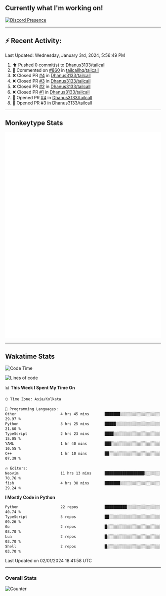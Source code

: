 ## Currently what I'm working on!
[![Discord Presence](https://lanyard.cnrad.dev/api/534981034400284712)](https://discord.com/users/534981034400284712)

---

## :zap: Recent Activity:
<!--RECENT_ACTIVITY:last_update-->
Last Updated: Wednesday, January 3rd, 2024, 5:56:49 PM
<!--RECENT_ACTIVITY:last_update_end-->
<!--RECENT_ACTIVITY:start-->
1. ⬆️ Pushed 0 commit(s) to [Dhanus3133/tailcall](https://github.com/Dhanus3133/tailcall)<br>
2. 💬 Commented on [#860](https://github.com/tailcallhq/tailcall/issues/860#issuecomment-1872975240) in [tailcallhq/tailcall](https://github.com/tailcallhq/tailcall)<br>
3. ❌ Closed PR [#4](https://github.com/Dhanus3133/tailcall/pull/4) in [Dhanus3133/tailcall](https://github.com/Dhanus3133/tailcall)<br>
4. ❌ Closed PR [#3](https://github.com/Dhanus3133/tailcall/pull/3) in [Dhanus3133/tailcall](https://github.com/Dhanus3133/tailcall)<br>
5. ❌ Closed PR [#2](https://github.com/Dhanus3133/tailcall/pull/2) in [Dhanus3133/tailcall](https://github.com/Dhanus3133/tailcall)<br>
6. ❌ Closed PR [#1](https://github.com/Dhanus3133/tailcall/pull/1) in [Dhanus3133/tailcall](https://github.com/Dhanus3133/tailcall)<br>
7. 💪 Opened PR [#4](https://github.com/Dhanus3133/tailcall/pull/4) in [Dhanus3133/tailcall](https://github.com/Dhanus3133/tailcall)<br>
8. 💪 Opened PR [#3](https://github.com/Dhanus3133/tailcall/pull/3) in [Dhanus3133/tailcall](https://github.com/Dhanus3133/tailcall)<br>
<!--RECENT_ACTIVITY:end-->

---

## Monkeytype Stats
<a href="https://monkeytype.com/profile/dhanus">
  <img src="https://raw.githubusercontent.com/Dhanus3133/Dhanus3133/monkeytype/monkeytype-pb.svg" alt="Monkeytype Profile" />
</a>

---

## Wakatime Stats
<!--START_SECTION:waka-->
![Code Time](http://img.shields.io/badge/Code%20Time-1%2C518%20hrs%2020%20mins-blue)

![Lines of code](https://img.shields.io/badge/From%20Hello%20World%20I%27ve%20Written-4.8%20million%20lines%20of%20code-blue)

📊 **This Week I Spent My Time On** 

```text
🕑︎ Time Zone: Asia/Kolkata

💬 Programming Languages: 
Other                    4 hrs 45 mins       ███████░░░░░░░░░░░░░░░░░░   29.97 % 
Python                   3 hrs 25 mins       █████░░░░░░░░░░░░░░░░░░░░   21.60 % 
TypeScript               2 hrs 23 mins       ████░░░░░░░░░░░░░░░░░░░░░   15.05 % 
YAML                     1 hr 40 mins        ███░░░░░░░░░░░░░░░░░░░░░░   10.55 % 
C++                      1 hr 10 mins        ██░░░░░░░░░░░░░░░░░░░░░░░   07.39 % 

🔥 Editors: 
Neovim                   11 hrs 13 mins      ██████████████████░░░░░░░   70.76 % 
fish                     4 hrs 38 mins       ███████░░░░░░░░░░░░░░░░░░   29.24 % 
```

**I Mostly Code in Python** 

```text
Python                   22 repos            ██████████░░░░░░░░░░░░░░░   40.74 % 
TypeScript               5 repos             ██░░░░░░░░░░░░░░░░░░░░░░░   09.26 % 
Go                       2 repos             █░░░░░░░░░░░░░░░░░░░░░░░░   03.70 % 
Lua                      2 repos             █░░░░░░░░░░░░░░░░░░░░░░░░   03.70 % 
Shell                    2 repos             █░░░░░░░░░░░░░░░░░░░░░░░░   03.70 % 
```




 Last Updated on 02/01/2024 18:41:58 UTC
<!--END_SECTION:waka-->
---

### Overall Stats

<img src="https://moe-counter.glitch.me/get/@Dhanus3133?theme=asoul" alt="Counter" />
